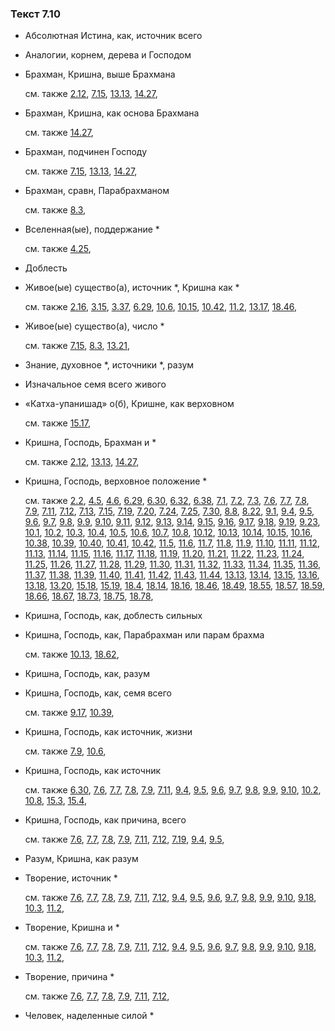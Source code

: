 ### Текст 7.10
	
- Абсолютная Истина, как, источник всего

	
- Аналогии, корнем, дерева и Господом

	
- Брахман, Кришна, выше Брахмана

	см. также  [2.12](../02/0212.md),  [7.15](../07/0715.md),  [13.13](../13/1313.md),  [14.27](../14/1427.md), 
	
- Брахман, Кришна, как основа Брахмана

	см. также  [14.27](../14/1427.md), 
	
- Брахман, подчинен Господу

	см. также  [7.15](../07/0715.md),  [13.13](../13/1313.md),  [14.27](../14/1427.md), 
	
- Брахман, сравн, Парабрахманом

	см. также  [8.3](../08/0803.md), 
	
- Вселенная(ые), поддержание \*

	см. также  [4.25](../04/0425.md), 
	
- Доблесть

	
- Живое(ые) существо(а), источник \*, Кришна как \*

	см. также  [2.16](../02/0216.md),  [3.15](../03/0315.md),  [3.37](../03/0337.md),  [6.29](../06/0629.md),  [10.6](../10/1006.md),  [10.15](../10/1015.md),  [10.42](../10/1042.md),  [11.2](../11/1102.md),  [13.17](../13/1317.md),  [18.46](../18/1846.md), 
	
- Живое(ые) существо(а), число \*

	см. также  [7.15](../07/0715.md),  [8.3](../08/0803.md),  [13.21](../13/1321.md), 
	
- Знание, духовное \*, источники \*, разум

	
- Изначальное семя всего живого

	
- «Катха-упанишад» о(б), Кришне, как верховном

	см. также  [15.17](../15/1517.md), 
	
- Кришна, Господь, Брахман и \*

	см. также  [2.12](../02/0212.md),  [13.13](../13/1313.md),  [14.27](../14/1427.md), 
	
- Кришна, Господь, верховное положение \*

	см. также  [2.2](../02/0202.md),  [4.5](../04/0405.md),  [4.6](../04/0406.md),  [6.29](../06/0629.md),  [6.30](../06/0630.md),  [6.32](../06/0632.md),  [6.38](../06/0638.md),  [7.1](../07/0701.md),  [7.2](../07/0702.md),  [7.3](../07/0703.md),  [7.6](../07/0706.md),  [7.7](../07/0707.md),  [7.8](../07/0708.md),  [7.9](../07/0709.md),  [7.11](../07/0711.md),  [7.12](../07/0712.md),  [7.13](../07/0713.md),  [7.15](../07/0715.md),  [7.19](../07/0719.md),  [7.20](../07/0720.md),  [7.24](../07/0724.md),  [7.25](../07/0725.md),  [7.30](../07/0730.md),  [8.8](../08/0808.md),  [8.22](../08/0822.md),  [9.1](../09/0901.md),  [9.4](../09/0904.md),  [9.5](../09/0905.md),  [9.6](../09/0906.md),  [9.7](../09/0907.md),  [9.8](../09/0908.md),  [9.9](../09/0909.md),  [9.10](../09/0910.md),  [9.11](../09/0911.md),  [9.12](../09/0912.md),  [9.13](../09/0913.md),  [9.14](../09/0914.md),  [9.15](../09/0915.md),  [9.16](../09/0916.md),  [9.17](../09/0917.md),  [9.18](../09/0918.md),  [9.19](../09/0919.md),  [9.23](../09/0923.md),  [10.1](../10/1001.md),  [10.2](../10/1002.md),  [10.3](../10/1003.md),  [10.4](../10/1004.md),  [10.5](../10/1005.md),  [10.6](../10/1006.md),  [10.7](../10/1007.md),  [10.8](../10/1008.md),  [10.12](../10/1012.md),  [10.13](../10/1013.md),  [10.14](../10/1014.md),  [10.15](../10/1015.md),  [10.16](../10/1016.md),  [10.38](../10/1038.md),  [10.39](../10/1039.md),  [10.40](../10/1040.md),  [10.41](../10/1041.md),  [10.42](../10/1042.md),  [11.5](../11/1105.md),  [11.6](../11/1106.md),  [11.7](../11/1107.md),  [11.8](../11/1108.md),  [11.9](../11/1109.md),  [11.10](../11/1110.md),  [11.11](../11/1111.md),  [11.12](../11/1112.md),  [11.13](../11/1113.md),  [11.14](../11/1114.md),  [11.15](../11/1115.md),  [11.16](../11/1116.md),  [11.17](../11/1117.md),  [11.18](../11/1118.md),  [11.19](../11/1119.md),  [11.20](../11/1120.md),  [11.21](../11/1121.md),  [11.22](../11/1122.md),  [11.23](../11/1123.md),  [11.24](../11/1124.md),  [11.25](../11/1125.md),  [11.26](../11/1126.md),  [11.27](../11/1127.md),  [11.28](../11/1128.md),  [11.29](../11/1129.md),  [11.30](../11/1130.md),  [11.31](../11/1131.md),  [11.32](../11/1132.md),  [11.33](../11/1133.md),  [11.34](../11/1134.md),  [11.35](../11/1135.md),  [11.36](../11/1136.md),  [11.37](../11/1137.md),  [11.38](../11/1138.md),  [11.39](../11/1139.md),  [11.40](../11/1140.md),  [11.41](../11/1141.md),  [11.42](../11/1142.md),  [11.43](../11/1143.md),  [11.44](../11/1144.md),  [13.13](../13/1313.md),  [13.14](../13/1314.md),  [13.15](../13/1315.md),  [13.16](../13/1316.md),  [13.18](../13/1318.md),  [13.20](../13/1320.md),  [15.18](../15/1518.md),  [15.19](../15/1519.md),  [18.4](../18/1804.md),  [18.14](../18/1814.md),  [18.16](../18/1816.md),  [18.46](../18/1846.md),  [18.49](../18/1849.md),  [18.55](../18/1855.md),  [18.57](../18/1857.md),  [18.59](../18/1859.md),  [18.66](../18/1866.md),  [18.67](../18/1867.md),  [18.73](../18/1873.md),  [18.75](../18/1875.md),  [18.78](../18/1878.md), 
	
- Кришна, Господь, как, доблесть сильных

	
- Кришна, Господь, как, Парабрахман или парам брахма

	см. также  [10.13](../10/1013.md),  [18.62](../18/1862.md), 
	
- Кришна, Господь, как, разум

	
- Кришна, Господь, как, семя всего

	см. также  [9.17](../09/0917.md),  [10.39](../10/1039.md), 
	
- Кришна, Господь, как источник, жизни

	см. также  [7.9](../07/0709.md),  [10.6](../10/1006.md), 
	
- Кришна, Господь, как источник

	см. также  [6.30](../06/0630.md),  [7.6](../07/0706.md),  [7.7](../07/0707.md),  [7.8](../07/0708.md),  [7.9](../07/0709.md),  [7.11](../07/0711.md),  [9.4](../09/0904.md),  [9.5](../09/0905.md),  [9.6](../09/0906.md),  [9.7](../09/0907.md),  [9.8](../09/0908.md),  [9.9](../09/0909.md),  [9.10](../09/0910.md),  [10.2](../10/1002.md),  [10.8](../10/1008.md),  [15.3](../15/1503.md),  [15.4](../15/1504.md), 
	
- Кришна, Господь, как причина, всего

	см. также  [7.6](../07/0706.md),  [7.7](../07/0707.md),  [7.8](../07/0708.md),  [7.9](../07/0709.md),  [7.11](../07/0711.md),  [7.12](../07/0712.md),  [7.19](../07/0719.md),  [9.4](../09/0904.md),  [9.5](../09/0905.md), 
	
- Разум, Кришна, как разум

	
- Творение, источник \*

	см. также  [7.6](../07/0706.md),  [7.7](../07/0707.md),  [7.8](../07/0708.md),  [7.9](../07/0709.md),  [7.11](../07/0711.md),  [7.12](../07/0712.md),  [9.4](../09/0904.md),  [9.5](../09/0905.md),  [9.6](../09/0906.md),  [9.7](../09/0907.md),  [9.8](../09/0908.md),  [9.9](../09/0909.md),  [9.10](../09/0910.md),  [9.18](../09/0918.md),  [10.3](../10/1003.md),  [11.2](../11/1102.md), 
	
- Творение, Кришна и \*

	см. также  [7.6](../07/0706.md),  [7.7](../07/0707.md),  [7.8](../07/0708.md),  [7.9](../07/0709.md),  [7.11](../07/0711.md),  [7.12](../07/0712.md),  [9.4](../09/0904.md),  [9.5](../09/0905.md),  [9.6](../09/0906.md),  [9.7](../09/0907.md),  [9.8](../09/0908.md),  [9.9](../09/0909.md),  [9.10](../09/0910.md),  [9.18](../09/0918.md),  [10.3](../10/1003.md),  [11.2](../11/1102.md), 
	
- Творение, причина \*

	см. также  [7.6](../07/0706.md),  [7.7](../07/0707.md),  [7.8](../07/0708.md),  [7.9](../07/0709.md),  [7.11](../07/0711.md),  [7.12](../07/0712.md), 
	
- Человек, наделенные силой \*

